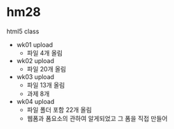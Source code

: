 # hm28
html5 class

- wk01 upload
  - 파일 4개 올림
- wk02 upload
  - 파일 20개 올림
- wk03 upload
  - 파일 13개 올림
  - 과제 8개 
- wk04 upload
  - 파일 폴더 포함 22개 올림
  - 웹폼과 폼요소의 관하여 알게되었고 그 폼을 직접 만들어 
